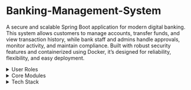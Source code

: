# Banking-Management-System

A secure and scalable Spring Boot application for modern digital banking.
This system allows customers to manage accounts, transfer funds, and view transaction history, while bank staff and admins handle approvals, monitor activity, and maintain compliance. Built with robust security features and containerized using Docker, it’s designed for reliability, flexibility, and easy deployment.

<details>
<summary>User Roles</summary>
- **Customer**: Register/Login, manage accounts, transfer funds, view transactions  
- **Bank Staff**: Approve accounts, manage customers, freeze/unfreeze accounts  
- **Admin**: Full system control, manage staff, access audit logs  
</details>
<details>
<summary>Core Modules</summary>
- **Authentication**: JWT, role-based access, password encryption  
- **Account Management**: Create/manage savings/current accounts  
- **Transactions**: Deposit, Withdraw, Transfer, view history  
- **Admin Tools**: User & account management, audit logs  
</details>
<details>
<summary>Tech Stack</summary>
- Spring Boot (Web, Security, JPA)  
- PostgreSQL / MySQL  
- Hibernate  
- JWT Auth  
- Docker & Docker Compose  
- Swagger for API Docs  
</details>
